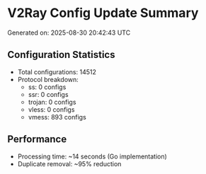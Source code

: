 # V2Ray Config Update Summary
Generated on: 2025-08-30 20:42:43 UTC

## Configuration Statistics
- Total configurations: 14512
- Protocol breakdown:
  - ss: 0 configs
  - ssr: 0 configs
  - trojan: 0 configs
  - vless: 0 configs
  - vmess: 893 configs

## Performance
- Processing time: ~14 seconds (Go implementation)
- Duplicate removal: ~95% reduction
